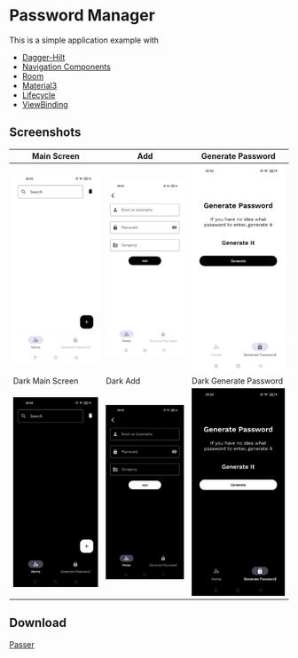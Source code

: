 
# Password Manager

This is a simple application example with 
- [Dagger-Hilt](https://developer.android.com/training/dependency-injection/hilt-android)
- [Navigation Components](https://developer.android.com/guide/navigation?hl=en)
- [Room](https://developer.android.com/jetpack/androidx/releases/room?hl=en)
- [Material3](https://m3.material.io/)
- [Lifecycle](https://developer.android.com/jetpack/androidx/releases/lifecycle?hl=en)
- [ViewBinding](https://developer.android.com/reference/tools/gradle-api/7.3/com/android/build/api/dsl/ViewBinding?hl=en)

## Screenshots
| Main Screen             | Add                     | Generate Password       |
| ----------------------- | ----------------------- | ----------------------- |
| ![](screenshots/l1.jpg) | ![](screenshots/l2.jpg) | ![](screenshots/l3.jpg) |
| Dark Main Screen        | Dark Add                | Dark Generate Password  |
| ![](screenshots/d1.jpg) | ![](screenshots/d2.jpg) | ![](screenshots/d3.jpg) |

## Download
[Passer](app/passer.apk)
